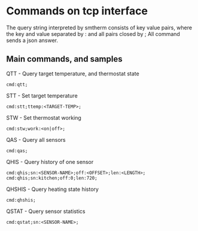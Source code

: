 
Commands on tcp interface
==========================

The query string interpreted by smtherm consists of key value pairs, where
the key and value separated by : and all pairs closed by ;
All command sends a json answer.

Main commands, and samples
--------------------------

QTT - Query target temperature, and thermostat state

    cmd:qtt;

STT - Set target temperature

    cmd:stt;ttemp:<TARGET-TEMP>;

STW - Set thermostat working

    cmd:stw;work:<on|off>;

QAS - Query all sensors

    cmd:qas;

QHIS - Query history of one sensor

    cmd:qhis;sn:<SENSOR-NAME>;off:<OFFSET>;len:<LENGTH>;
    cmd:qhis;sn:kitchen;off:0;len:720;

QHSHIS - Query heating state history 

    cmd:qhshis;

QSTAT - Query sensor statistics

    cmd:qstat;sn:<SENSOR-NAME>;

